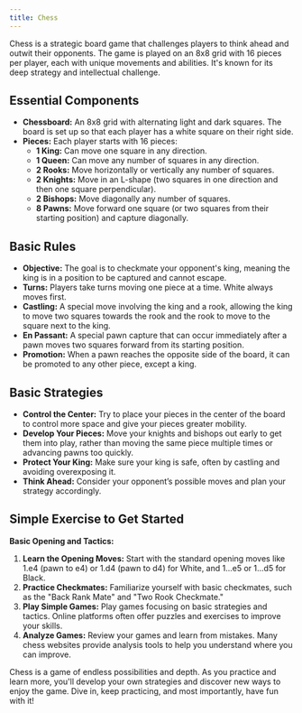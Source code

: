 ```yaml
---
title: Chess
---
```


Chess is a strategic board game that challenges players to think ahead and outwit their opponents. The game is played on an 8x8 grid with 16 pieces per player, each with unique movements and abilities. It's known for its deep strategy and intellectual challenge.

## Essential Components
- **Chessboard:** An 8x8 grid with alternating light and dark squares. The board is set up so that each player has a white square on their right side.
- **Pieces:** Each player starts with 16 pieces:
  - **1 King:** Can move one square in any direction.
  - **1 Queen:** Can move any number of squares in any direction.
  - **2 Rooks:** Move horizontally or vertically any number of squares.
  - **2 Knights:** Move in an L-shape (two squares in one direction and then one square perpendicular).
  - **2 Bishops:** Move diagonally any number of squares.
  - **8 Pawns:** Move forward one square (or two squares from their starting position) and capture diagonally.

## Basic Rules
- **Objective:** The goal is to checkmate your opponent's king, meaning the king is in a position to be captured and cannot escape.
- **Turns:** Players take turns moving one piece at a time. White always moves first.
- **Castling:** A special move involving the king and a rook, allowing the king to move two squares towards the rook and the rook to move to the square next to the king.
- **En Passant:** A special pawn capture that can occur immediately after a pawn moves two squares forward from its starting position.
- **Promotion:** When a pawn reaches the opposite side of the board, it can be promoted to any other piece, except a king.

## Basic Strategies
- **Control the Center:** Try to place your pieces in the center of the board to control more space and give your pieces greater mobility.
- **Develop Your Pieces:** Move your knights and bishops out early to get them into play, rather than moving the same piece multiple times or advancing pawns too quickly.
- **Protect Your King:** Make sure your king is safe, often by castling and avoiding overexposing it.
- **Think Ahead:** Consider your opponent’s possible moves and plan your strategy accordingly.

## Simple Exercise to Get Started
**Basic Opening and Tactics:**
1. **Learn the Opening Moves:** Start with the standard opening moves like 1.e4 (pawn to e4) or 1.d4 (pawn to d4) for White, and 1...e5 or 1...d5 for Black.
2. **Practice Checkmates:** Familiarize yourself with basic checkmates, such as the "Back Rank Mate" and "Two Rook Checkmate."
3. **Play Simple Games:** Play games focusing on basic strategies and tactics. Online platforms often offer puzzles and exercises to improve your skills.
4. **Analyze Games:** Review your games and learn from mistakes. Many chess websites provide analysis tools to help you understand where you can improve.

Chess is a game of endless possibilities and depth. As you practice and learn more, you'll develop your own strategies and discover new ways to enjoy the game. Dive in, keep practicing, and most importantly, have fun with it!
